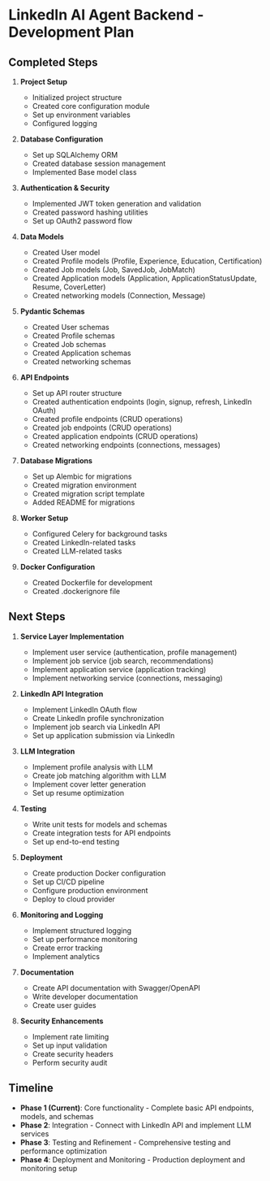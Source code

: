 # LinkedIn AI Agent Backend - Development Plan

## Completed Steps

1. **Project Setup**
   - Initialized project structure
   - Created core configuration module
   - Set up environment variables
   - Configured logging

2. **Database Configuration**
   - Set up SQLAlchemy ORM
   - Created database session management
   - Implemented Base model class

3. **Authentication & Security**
   - Implemented JWT token generation and validation
   - Created password hashing utilities
   - Set up OAuth2 password flow

4. **Data Models**
   - Created User model
   - Created Profile models (Profile, Experience, Education, Certification)
   - Created Job models (Job, SavedJob, JobMatch)
   - Created Application models (Application, ApplicationStatusUpdate, Resume, CoverLetter)
   - Created networking models (Connection, Message)

5. **Pydantic Schemas**
   - Created User schemas
   - Created Profile schemas
   - Created Job schemas
   - Created Application schemas
   - Created networking schemas

6. **API Endpoints**
   - Set up API router structure
   - Created authentication endpoints (login, signup, refresh, LinkedIn OAuth)
   - Created profile endpoints (CRUD operations)
   - Created job endpoints (CRUD operations)
   - Created application endpoints (CRUD operations)
   - Created networking endpoints (connections, messages)

7. **Database Migrations**
   - Set up Alembic for migrations
   - Created migration environment
   - Created migration script template
   - Added README for migrations

8. **Worker Setup**
   - Configured Celery for background tasks
   - Created LinkedIn-related tasks
   - Created LLM-related tasks

9. **Docker Configuration**
   - Created Dockerfile for development
   - Created .dockerignore file

## Next Steps

1. **Service Layer Implementation**
   - Implement user service (authentication, profile management)
   - Implement job service (job search, recommendations)
   - Implement application service (application tracking)
   - Implement networking service (connections, messaging)

2. **LinkedIn API Integration**
   - Implement LinkedIn OAuth flow
   - Create LinkedIn profile synchronization
   - Implement job search via LinkedIn API
   - Set up application submission via LinkedIn

3. **LLM Integration**
   - Implement profile analysis with LLM
   - Create job matching algorithm with LLM
   - Implement cover letter generation
   - Set up resume optimization

4. **Testing**
   - Write unit tests for models and schemas
   - Create integration tests for API endpoints
   - Set up end-to-end testing

5. **Deployment**
   - Create production Docker configuration
   - Set up CI/CD pipeline
   - Configure production environment
   - Deploy to cloud provider

6. **Monitoring and Logging**
   - Implement structured logging
   - Set up performance monitoring
   - Create error tracking
   - Implement analytics

7. **Documentation**
   - Create API documentation with Swagger/OpenAPI
   - Write developer documentation
   - Create user guides

8. **Security Enhancements**
   - Implement rate limiting
   - Set up input validation
   - Create security headers
   - Perform security audit

## Timeline

- **Phase 1 (Current)**: Core functionality - Complete basic API endpoints, models, and schemas
- **Phase 2**: Integration - Connect with LinkedIn API and implement LLM services
- **Phase 3**: Testing and Refinement - Comprehensive testing and performance optimization
- **Phase 4**: Deployment and Monitoring - Production deployment and monitoring setup 